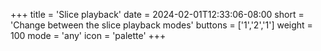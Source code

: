 +++
title = 'Slice playback'
date = 2024-02-01T12:33:06-08:00
short = 'Change between the slice playback modes'
buttons = ['1','2','1']
weight = 100
mode = 'any'
icon = 'palette'
+++



